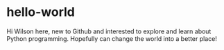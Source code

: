 # hello-world

Hi Wilson here, new to Github and interested to explore and learn about Python programming. Hopefully can change the world into a better place!
